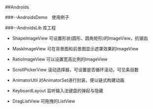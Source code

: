 ##Androids

###--AndroidsDemo　使用例子

###--AndroidsLib 库工程
  
  * ShapeImageView  可设置形状(圆形、圆角矩形)的ImageView，抗锯齿
  
  * MaskImageView  可在背景图和前景图显示遮罩效果的ImageView
  
  * RatioImageView  可以设置宽高比例的ImageView
  
  * ScrollPickerView  滚动选择器，可设置是否循环滚动，可见条目数
  
  * AnimatorUtil  对AnimatorSet进行封装，便以链式构建动画
  
  * KeyboardLayout  监听输入法键盘的弹起与隐藏
  
  * DragListView  可拖拽的ListView
  


